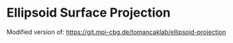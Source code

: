 # Ellipsoid Surface Projection #

Modified version of: https://git.mpi-cbg.de/tomancaklab/ellipsoid-projection


